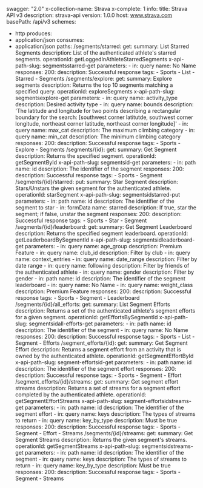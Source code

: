 swagger: "2.0"
x-collection-name: Strava
x-complete: 1
info:
  title: Strava API v3
  description: strava-api
  version: 1.0.0
host: www.strava.com
basePath: /api/v3
schemes:
- http
produces:
- application/json
consumes:
- application/json
paths:
  /segments/starred:
    get:
      summary: List Starred Segments
      description: List of the authenticated athlete's starred segments.
      operationId: getLoggedInAthleteStarredSegments
      x-api-path-slug: segmentsstarred-get
      parameters:
      - in: query
        name: No Name
      responses:
        200:
          description: Successful response
      tags:
      - Sports
      - List
      - Starred
      - Segments
  /segments/explore:
    get:
      summary: Explore segments
      description: Returns the top 10 segments matching a specified query.
      operationId: exploreSegments
      x-api-path-slug: segmentsexplore-get
      parameters:
      - in: query
        name: activity_type
        description: Desired activity type
      - in: query
        name: bounds
        description: 'The latitude and longitude for two points describing a rectangular
          boundary for the search: [southwest corner latitutde, southwest corner longitude,
          northeast corner latitude, northeast corner longitude]'
      - in: query
        name: max_cat
        description: The maximum climbing category
      - in: query
        name: min_cat
        description: The minimum climbing category
      responses:
        200:
          description: Successful response
      tags:
      - Sports
      - Explore
      - Segments
  /segments/{id}:
    get:
      summary: Get Segment
      description: Returns the specified segment.
      operationId: getSegmentById
      x-api-path-slug: segmentsid-get
      parameters:
      - in: path
        name: id
        description: The identifier of the segment
      responses:
        200:
          description: Successful response
      tags:
      - Sports
      - Segment
  /segments/{id}/starred:
    put:
      summary: Star Segment
      description: Stars/Unstars the given segment for the authenticated athlete.
      operationId: starSegment
      x-api-path-slug: segmentsidstarred-put
      parameters:
      - in: path
        name: id
        description: The identifier of the segment to star
      - in: formData
        name: starred
        description: If true, star the segment; if false, unstar the segment
      responses:
        200:
          description: Successful response
      tags:
      - Sports
      - Star
      - Segment
  /segments/{id}/leaderboard:
    get:
      summary: Get Segment Leaderboard
      description: Returns the specified segment leaderboard.
      operationId: getLeaderboardBySegmentId
      x-api-path-slug: segmentsidleaderboard-get
      parameters:
      - in: query
        name: age_group
        description: Premium Feature
      - in: query
        name: club_id
        description: Filter by club
      - in: query
        name: context_entries
      - in: query
        name: date_range
        description: Filter by date range
      - in: query
        name: following
        description: Filter by friends of the authenticated athlete
      - in: query
        name: gender
        description: Filter by gender
      - in: path
        name: id
        description: The identifier of the segment leaderboard
      - in: query
        name: No Name
      - in: query
        name: weight_class
        description: Premium Feature
      responses:
        200:
          description: Successful response
      tags:
      - Sports
      - Segment
      - Leaderboard
  /segments/{id}/all_efforts:
    get:
      summary: List Segment Efforts
      description: Returns a set of the authenticated athlete's segment efforts for
        a given segment.
      operationId: getEffortsBySegmentId
      x-api-path-slug: segmentsidall-efforts-get
      parameters:
      - in: path
        name: id
        description: The identifier of the segment
      - in: query
        name: No Name
      responses:
        200:
          description: Successful response
      tags:
      - Sports
      - List
      - Segment
      - Efforts
  /segment_efforts/{id}:
    get:
      summary: Get Segment Effort
      description: Returns a segment effort from an activity that is owned by the
        authenticated athlete.
      operationId: getSegmentEffortById
      x-api-path-slug: segment-effortsid-get
      parameters:
      - in: path
        name: id
        description: The identifier of the segment effort
      responses:
        200:
          description: Successful response
      tags:
      - Sports
      - Segment
      - Effort
  /segment_efforts/{id}/streams:
    get:
      summary: Get segment effort streams
      description: Returns a set of streams for a segment effort completed by the
        authenticated athlete.
      operationId: getSegmentEffortStreams
      x-api-path-slug: segment-effortsidstreams-get
      parameters:
      - in: path
        name: id
        description: The identifier of the segment effort
      - in: query
        name: keys
        description: The types of streams to return
      - in: query
        name: key_by_type
        description: Must be true
      responses:
        200:
          description: Successful response
      tags:
      - Sports
      - Segment
      - Effort
      - Streams
  /segments/{id}/streams:
    get:
      summary: Get Segment Streams
      description: Returns the given segment's streams.
      operationId: getSegmentStreams
      x-api-path-slug: segmentsidstreams-get
      parameters:
      - in: path
        name: id
        description: The identifier of the segment
      - in: query
        name: keys
        description: The types of streams to return
      - in: query
        name: key_by_type
        description: Must be true
      responses:
        200:
          description: Successful response
      tags:
      - Sports
      - Segment
      - Streams